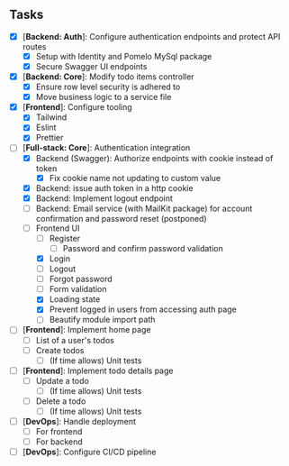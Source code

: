 ## Tasks

- [x] [**Backend: Auth**]: Configure authentication endpoints and protect API routes
  - [x] Setup with Identity and Pomelo MySql package
  - [x] Secure Swagger UI endpoints
- [x] [**Backend: Core**]: Modify todo items controller
  - [x] Ensure row level security is adhered to
  - [x] Move business logic to a service file
- [x] [**Frontend**]: Configure tooling
  - [x] Tailwind
  - [x] Eslint
  - [x] Prettier
- [ ] [**Full-stack: Core**]: Authentication integration
  - [x] Backend (Swagger): Authorize endpoints with cookie instead of token
    - [x] Fix cookie name not updating to custom value
  - [x] Backend: issue auth token in a http cookie
  - [x] Backend: Implement logout endpoint
  - [ ] Backend: Email service (with MailKit package) for account confirmation and password reset (postponed)
  - [ ] Frontend UI
    - [ ] Register
      - [ ] Password and confirm password validation
    - [x] Login
    - [ ] Logout
    - [ ] Forgot password
    - [ ] Form validation
    - [x] Loading state
    - [x] Prevent logged in users from accessing auth page
    - [ ] Beautify module import path
- [ ] [**Frontend**]: Implement home page
  - [ ] List of a user's todos
  - [ ] Create todos
    - [ ] (If time allows) Unit tests
- [ ] [**Frontend**]: Implement todo details page
  - [ ] Update a todo
    - [ ] (If time allows) Unit tests
  - [ ] Delete a todo
    - [ ] (If time allows) Unit tests
- [ ] [**DevOps**]: Handle deployment
  - [ ] For frontend
  - [ ] For backend
- [ ] [**DevOps**]: Configure CI/CD pipeline